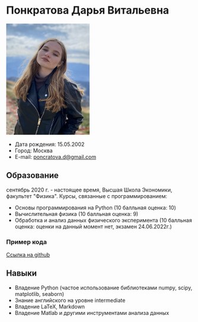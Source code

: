 # Понкратова Дарья Витальевна
<img src="https://github.com/PoncratovaD/laba/blob/main/cv.jpg"  width="225" height="300">

- Дата рождения: 15.05.2002
- Город: Москва
- E-mail: poncratova.d@gmail.com

## Образование
сентябрь 2020 г. - настоящее время, Высшая Школа Экономики, факультет "Физика". Курсы, связанные с программированием:
- Основы программирования на Python (10 балльная оценка: 10)
- Вычислительная физика (10 балльная оценка: 9)
- Обработка и анализ данных физического эксперимента (10 балльная оценка: оценки на данный момент нет, экзамен 24.06.2022г.)

### Пример кода
[Ссылка на github](https://github.com/pyoadfe/hw4-2022-PoncratovaD)

## Навыки
- Владение Python (частое использование библиотеками numpy, scipy, matplotlib, seaborn)
- Знание английского на уровне intermediate 
- Владение LaTeX, Markdown
- Владение Matlab и другими инструментами анализа данных
